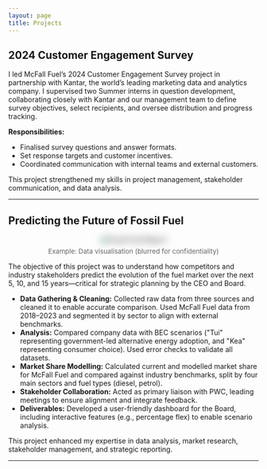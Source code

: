 ```yaml
---
layout: page
title: Projects
---
```


## 2024 Customer Engagement Survey

I led McFall Fuel’s 2024 Customer Engagement Survey project in partnership with Kantar, the world’s leading marketing data and analytics company. I supervised two Summer interns in question development, collaborating closely with Kantar and our management team to define survey objectives, select recipients, and oversee distribution and progress tracking.

**Responsibilities:**
- Finalised survey questions and answer formats.
- Set response targets and customer incentives.
- Coordinated communication with internal teams and external customers.

This project strengthened my skills in project management, stakeholder communication, and data analysis.

---

## Predicting the Future of Fossil Fuel

<div style="text-align:center;">
  <img src="/assets/img/dashboard.jpg" alt="Fossil Fuel Report" style="max-width:400px;filter: blur(8px); border-radius:8px; margin-bottom:0.5em;">
  <div style="font-size:0.95em; color:#666;">Example: Data visualisation (blurred for confidentiality)</div>
</div>

The objective of this project was to understand how competitors and industry stakeholders predict the evolution of the fuel market over the next 5, 10, and 15 years—critical for strategic planning by the CEO and Board.

- **Data Gathering & Cleaning:** Collected raw data from three sources and cleaned it to enable accurate comparison. Used McFall Fuel data from 2018–2023 and segmented it by sector to align with external benchmarks.
- **Analysis:** Compared company data with BEC scenarios ("Tui" representing government-led alternative energy adoption, and "Kea" representing consumer choice). Used error checks to validate all datasets.
- **Market Share Modelling:** Calculated current and modelled market share for McFall Fuel and compared against industry benchmarks, split by four main sectors and fuel types (diesel, petrol).
- **Stakeholder Collaboration:** Acted as primary liaison with PWC, leading meetings to ensure alignment and integrate feedback.
- **Deliverables:** Developed a user-friendly dashboard for the Board, including interactive features (e.g., percentage flex) to enable scenario analysis.

This project enhanced my expertise in data analysis, market research, stakeholder management, and strategic reporting.

---
